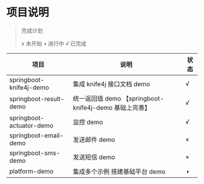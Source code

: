 # 项目说明


> 完成计划
> 
>  x 未开始   ◑ 进行中   √ 已完成

| 项目                     | 说明                                              | 状态 |
| ------------------------ | ------------------------------------------------- | ---- |
| springboot-knife4j-demo  | 集成 knife4j 接口文档 demo                         | √    |
| springboot-result-demo   | 统一返回值 demo 【springboot-knife4j-demo 基础上完善】 | √    |
| springboot-actuator-demo | 监控 demo                                          | √    |
| springboot-email-demo    | 发送邮件 demo                                      | ×    |
| springboot-sms-demo      | 发送短信 demo                                      | ×    |
| platform-demo            | 集成多个示例 搭建基础平台 demo                        | ◑    |

